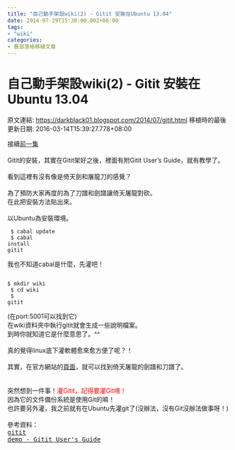 ```yaml
---
title: "自己動手架設wiki(2) - Gitit 安裝在Ubuntu 13.04"
date: 2014-07-29T15:38:00.002+08:00
tags: 
- "wiki"
categories:
- 舊部落格移植文章
---
```


# 自己動手架設wiki(2) - Gitit 安裝在Ubuntu 13.04

原文連結: https://darkblack01.blogspot.com/2014/07/gitit.html
移植時的最後更新日期: 2016-03-14T15:39:27.778+08:00

接續<a href="http://darkblack01.blogspot.tw/2014/07/wiki-gitit.html" target="_blank">前一集</a><br /><br />Gitit的安裝，其實在Gitit架好之後，裡面有附Gitit User’s Guide，就有教學了。<br /><br />看到這裡有沒有像是倚天劍和屠龍刀的感覺？<br /><br />為了預防大家再度的為了刀譜和劍譜讓倚天屠龍對砍。<br />在此把安裝方法貼出來。<br /><br />以Ubuntu為安裝環境。 <br /><pre class="prettyprint"><code> $ cabal update<br /> $ cabal install gitit</code></pre>我也不知道cabal是什麼，先灌吧！<br /><pre class="prettyprint"><code> $ mkdir wiki<br /> $ cd wiki<br /> $ gitit</code></pre>(在port:5001可以找到它)<br />在wiki資料夾中執行gitit就會生成一些說明檔案。<br />到時你就知道它是什麼意思了。^^<br /><br />真的覺得linux底下灌軟體愈來愈方便了呢？！<br /><br />其實，在官方網站的<a href="http://gitit.net/README#compiling-and-installing-gitit" target="_blank">頁面</a>，就可以找到倚天屠龍的劍譜和刀譜了。<br /><br /><br />突然想到一件事！<span style="color: red;">灌Gitit，記得要灌Git唷！</span><br />因為它的文件備份系統是使用Git的嘛！<br />也許要另外灌，我之前就有在Ubuntu先灌git了(沒辦法，沒有Git沒辦法做事呀！)<br /><br />參考資料：<br /><span style="font-family: monospace; white-space: pre-wrap;"><a href="http://gitit.net/README#compiling-and-installing-gitit">gitit demo - Gitit User's Guide</a></span>
